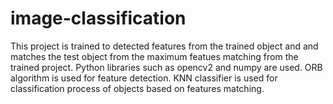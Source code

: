 # image-classification
This project is  trained to detected features from the trained object and and matches the test object from the maximum featues matching from the trained project.
Python libraries such as opencv2 and numpy are used.
ORB algorithm is used for feature detection.
KNN classifier is used for classification process of objects based on features matching.
